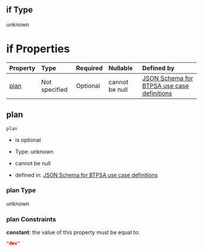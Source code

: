 ## if Type

unknown

# if Properties

| Property      | Type          | Required | Nullable       | Defined by                                                                                                                                                                                                                                  |
| :------------ | :------------ | :------- | :------------- | :------------------------------------------------------------------------------------------------------------------------------------------------------------------------------------------------------------------------------------------ |
| [plan](#plan) | Not specified | Optional | cannot be null | [JSON Schema for BTPSA use case definitions](btpsa-usecase-properties-services-items-allof-1-then-allof-47-then-allof-3-if-properties-plan.md "undefined#/properties/services/items/allOf/1/then/allOf/47/then/allOf/3/if/properties/plan") |

## plan



`plan`

*   is optional

*   Type: unknown

*   cannot be null

*   defined in: [JSON Schema for BTPSA use case definitions](btpsa-usecase-properties-services-items-allof-1-then-allof-47-then-allof-3-if-properties-plan.md "undefined#/properties/services/items/allOf/1/then/allOf/47/then/allOf/3/if/properties/plan")

### plan Type

unknown

### plan Constraints

**constant**: the value of this property must be equal to:

```json
"dev"
```
